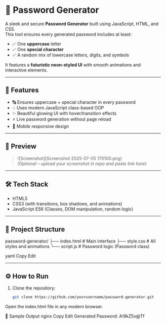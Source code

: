 # 🔐 Password Generator

A sleek and secure **Password Generator** built using JavaScript, HTML, and CSS.  
This tool ensures every generated password includes at least:

- ✅ One **uppercase** letter  
- ✅ One **special character**  
- ✅ A random mix of lowercase letters, digits, and symbols

It features a **futuristic neon-styled UI** with smooth animations and interactive elements.

---

## 🚀 Features

- 🔠 Ensures uppercase + special character in every password
- 💡 Uses modern JavaScript class-based OOP
- ✨ Beautiful glowing UI with hover/transition effects
- ⚡ Live password generation without page reload
- 📱 Mobile responsive design

---

## 📸 Preview

> ![Screenshot](Screenshot 2025-07-05 170100.png)  
> *(Optional – upload your screenshot in repo and paste link here)*

---

## 🛠️ Tech Stack

- HTML5
- CSS3 (with transitions, box shadows, and animations)
- JavaScript ES6 (Classes, DOM manipulation, random logic)

---

## 📂 Project Structure

password-generator/
├── index.html # Main interface
├── style.css # All styles and animations
└── script.js # Password logic (Password class)

yaml
Copy
Edit

---

## ⚙️ How to Run

1. Clone the repository:
   ```bash
   git clone https://github.com/yourusername/password-generator.git
Open the index.html file in any modern browser.

🧪 Sample Output
nginx
Copy
Edit
Generated Password: A!9kZ5x@Tf
